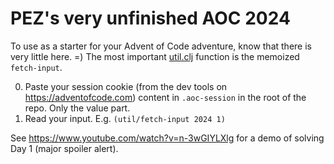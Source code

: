 # PEZ's very unfinished AOC 2024

To use as a starter for your Advent of Code adventure, know that there is very little here. =) The most important [util.clj](src/aoc/util.clj) function is the memoized `fetch-input`.

0. Paste your session cookie (from the dev tools on https://adventofcode.com) content in `.aoc-session` in the root of the repo. Only the value part.
1. Read your input. E.g. `(util/fetch-input 2024 1)`

See https://www.youtube.com/watch?v=n-3wGIYLXlg for a demo of solving Day 1 (major spoiler alert).

